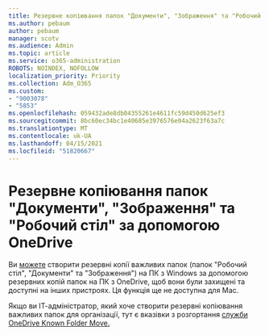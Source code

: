 ```yaml
---
title: Резервне копіювання папок "Документи", "Зображення" та "Робочий стіл" за допомогою OneDrive
ms.author: pebaum
author: pebaum
manager: scotv
ms.audience: Admin
ms.topic: article
ms.service: o365-administration
ROBOTS: NOINDEX, NOFOLLOW
localization_priority: Priority
ms.collection: Adm_O365
ms.custom:
- "9003078"
- "5853"
ms.openlocfilehash: 059432ade8db04355261e4611fc59d450d625ef3
ms.sourcegitcommit: 8bc60ec34bc1e40685e3976576e04a2623f63a7c
ms.translationtype: MT
ms.contentlocale: uk-UA
ms.lasthandoff: 04/15/2021
ms.locfileid: "51820667"
---
```

# <a name="back-up-your-documents-pictures-and-desktop-folders-with-onedrive"></a>Резервне копіювання папок "Документи", "Зображення" та "Робочий стіл" за допомогою OneDrive

Ви [можете](https://support.office.com/article/d61a7930-a6fb-4b95-b28a-6552e77c3057)  створити резервні копії важливих папок (папок "Робочий стіл", "Документи" та "Зображення") на ПК з Windows за допомогою резервних копій папок на ПК з OneDrive, щоб вони були захищені та доступні на інших пристроях. Ця функція ще не доступна для Mac.  

Якщо ви ІТ-адміністратор, який хоче створити резервні копіювання важливих папок для організації, тут є вказівки з розгортання [служби OneDrive Known Folder Move.](https://docs.microsoft.com/onedrive/redirect-known-folders)
